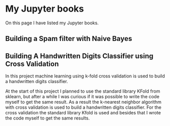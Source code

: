 # My Jupyter books

On this page I have listed my Jupyter books.

## Building a Spam filter with Naive Bayes

## Building A Handwritten Digits Classifier using Cross Validation

In this project machine learning using k-fold cross validation is used to build a handwritten digits classifier.

At the start of this project I planned to use the standard library KFold from sklearn, but after a while I was curious if it was possible to write the code myself to get the same result. 
As a result the k-nearest neighbor algorithm with cross validation is used to build a handwritten digits classifier. 
For the cross validation the standard library Kfold is used and besides that I wrote the code myself to get the same results.


